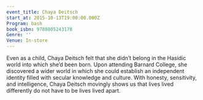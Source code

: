 ```yaml
---
event_title: Chaya Deitsch
start_at: 2015-10-13T19:00:00.000Z
Program: bash
book_isbn: 9780805243178
Genre: ''
Venue: In-store
---
```


Even as a child, Chaya Deitsch felt that she didn’t belong in the Hasidic world into which she’d been born. Upon attending Barnard College, she discovered a wider world in which she could establish an independent identity filled with secular knowledge and culture. With honesty, sensitivity, and intelligence, Chaya Deitsch movingly shows us that lives lived differently do not have to be lives lived apart.